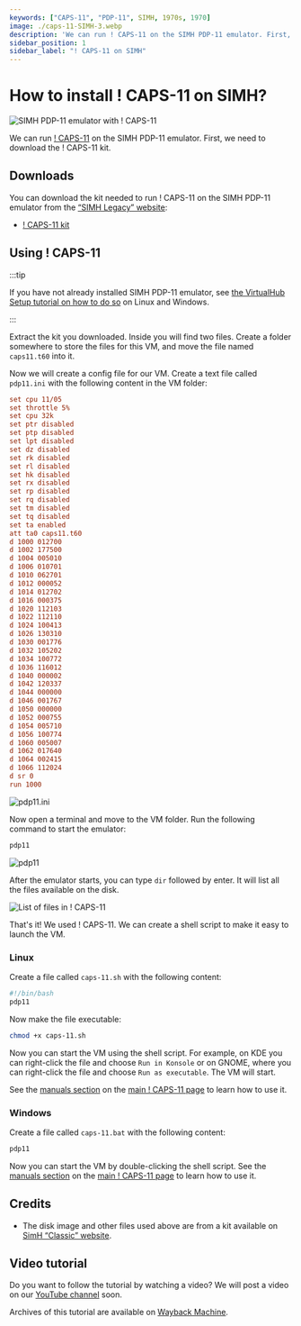 ```yaml
---
keywords: ["CAPS-11", "PDP-11", SIMH, 1970s, 1970]
image: ./caps-11-SIMH-3.webp
description: 'We can run ! CAPS-11 on the SIMH PDP-11 emulator. First, we need to download the ! CAPS-11 kit. You can download the kit needed to run it on the SIMH PDP-11 emulator from the "SIMH Legacy" website.'
sidebar_position: 1
sidebar_label: "! CAPS-11 on SIMH"
---
```


# How to install ! CAPS-11 on SIMH?

![SIMH PDP-11 emulator with ! CAPS-11](./caps-11-SIMH-3.webp)

We can run [! CAPS-11](/1970s/1970/caps-11) on the SIMH PDP-11 emulator. First, we need to download the ! CAPS-11 kit.

## Downloads

You can download the kit needed to run ! CAPS-11 on the SIMH PDP-11 emulator from the [“SIMH Legacy” website](http://simh.trailing-edge.com/):

- [! CAPS-11 kit](http://simh.trailing-edge.com/kits/caps11_system.zip)

## Using ! CAPS-11

:::tip

If you have not already installed SIMH PDP-11 emulator, see [the VirtualHub Setup tutorial on how to do so](https://setup.virtualhub.eu.org/simh-pdp11/) on Linux and Windows.

:::

Extract the kit you downloaded. Inside you will find two files. Create a folder somewhere to store the files for this VM, and move the file named `caps11.t60` into it.

Now we will create a config file for our VM. Create a text file called `pdp11.ini` with the following content in the VM folder:

```ini
set cpu 11/05
set throttle 5%
set cpu 32k
set ptr disabled
set ptp disabled
set lpt disabled
set dz disabled
set rk disabled
set rl disabled
set hk disabled
set rx disabled
set rp disabled
set rq disabled
set tm disabled
set tq disabled
set ta enabled
att ta0 caps11.t60
d 1000 012700
d 1002 177500
d 1004 005010
d 1006 010701
d 1010 062701
d 1012 000052
d 1014 012702
d 1016 000375
d 1020 112103
d 1022 112110
d 1024 100413
d 1026 130310
d 1030 001776
d 1032 105202
d 1034 100772
d 1036 116012
d 1040 000002
d 1042 120337
d 1044 000000
d 1046 001767
d 1050 000000
d 1052 000755
d 1054 005710
d 1056 100774
d 1060 005007
d 1062 017640
d 1064 002415
d 1066 112024
d sr 0
run 1000
```

![pdp11.ini](./caps-11-SIMH-1.webp)

Now open a terminal and move to the VM folder. Run the following command to start the emulator:

```bash
pdp11
```

![pdp11](./caps-11-SIMH-2.webp)

After the emulator starts, you can type `dir` followed by enter. It will list all the files available on the disk.

![List of files in ! CAPS-11](./caps-11-SIMH-3.webp)

That's it! We used ! CAPS-11. We can create a shell script to make it easy to launch the VM.

### Linux

Create a file called `caps-11.sh` with the following content:

```bash
#!/bin/bash
pdp11
```

Now make the file executable:

```bash
chmod +x caps-11.sh
```

Now you can start the VM using the shell script. For example, on KDE you can right-click the file and choose `Run in Konsole` or on GNOME, where you can right-click the file and choose `Run as executable`. The VM will start.

See the [manuals section](/1970s/1970/caps-11/#manuals) on the [main ! CAPS-11 page](/1970s/1970/caps-11) to learn how to use it.

### Windows

Create a file called `caps-11.bat` with the following content:

```bash
pdp11
```

Now you can start the VM by double-clicking the shell script. See the [manuals section](/1970s/1970/caps-11/#manuals) on the [main ! CAPS-11 page](/1970s/1970/caps-11) to learn how to use it.

## Credits

- The disk image and other files used above are from a kit available on [SimH “Classic” website](http://simh.trailing-edge.com/).

## Video tutorial

Do you want to follow the tutorial by watching a video? We will post a video on our [YouTube channel](https://www.youtube.com/@virtua1hub) soon.

Archives of this tutorial are available on [Wayback Machine](https://web.archive.org/web/*/https://virtualhub.eu.org/1970s/1970/caps-11/simh/).
